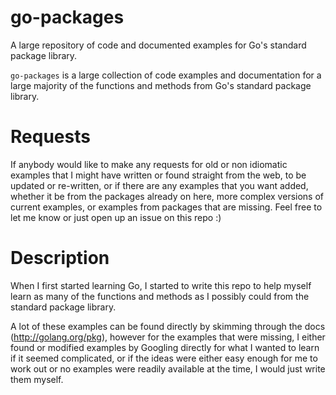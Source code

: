 # go-packages
A large repository of code and documented examples for Go's standard package library.

`go-packages` is a large collection of code examples and documentation for a large majority of the functions and methods from Go's standard package library.

# Requests
If anybody would like to make any requests for old or non idiomatic examples that I might have written or found straight from the web, to be updated or re-written, or if there are any examples that you want added, whether it be from the packages already on here, more complex versions of current examples, or examples from packages that are missing. Feel free to let me know or just open up an issue on this repo :)

# Description
When I first started learning Go, I started to write this repo to help myself learn as many of the functions and methods as I possibly could from the standard package library.

A lot of these examples can be found directly by skimming through the docs (http://golang.org/pkg), however for the examples that were missing, I either found or modified examples by Googling directly for what I wanted to learn if it seemed complicated, or if the ideas were either easy enough for me to work out or no examples were readily available at the time, I would just write them myself.

